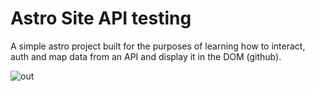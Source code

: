 # Astro Site API testing

A simple astro project built for the purposes of learning how to interact, auth and map data from an API and display it in the DOM (github).

![out](https://github.com/M-Atkins/astrosite/assets/43812266/74a23829-22bd-43c9-b15c-b7252ecf93f7)
